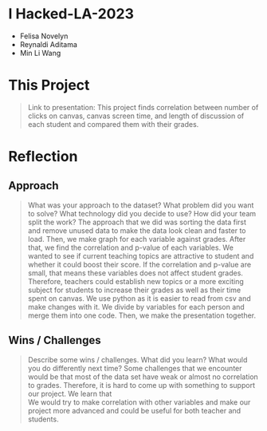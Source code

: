 # I Hacked-LA-2023

- Felisa Novelyn
- Reynaldi Aditama
- Min Li Wang

# This Project
> Link to presentation: 
This project finds correlation between number of clicks on canvas, canvas screen time, and length of discussion of each student and compared them with their grades.

# Reflection
## Approach
> What was your approach to the dataset? What problem did you want to solve? What technology did you decide to use? How did your team split the work?
The approach that we did was sorting the data first and remove unused data to make the data look clean and faster to load. Then, we make graph for each variable against grades. After that, we find the correlation and p-value of each variables.
We wanted to see if current teaching topics are attractive to student and whether it could boost their score. If the correlation and p-value are small, that means these variables does not affect student grades. Therefore, teachers could establish new topics or a more exciting subject for students to increase their grades as well as their time spent on canvas.
We use python as it is easier to read from csv and make changes with it.
We divide by variables for each person and merge them into one code. Then, we make the presentation together.

## Wins / Challenges
> Describe some wins / challenges. What did you learn? What would you do differently next time?
Some challenges that we encounter would be that most of the data set have weak or almost no correlation to grades. Therefore, it is hard to come up with something to support our project.
We learn that  
We would try to make correlation with other variables and make our project more advanced and could be useful for both teacher and students.

